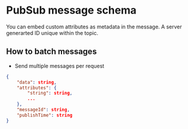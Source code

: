 # PubSub message schema
You can embed custom attributes as metadata in the message.
A server generarted ID unique within the topic. 
## How to batch messages
 - Send multiple messages per request

```json
{
    "data": string,
    "attributes": {
        "string": string,
        ...
    },
    "messageId": string,
    "publishTime": string
}
```
